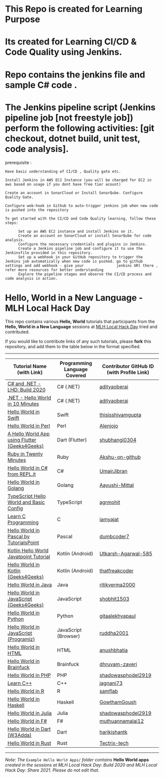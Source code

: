 # This Repo is created for Learning Purpose

# Its created for Learning CI/CD & Code Quality using Jenkins.
# Repo contains the jenkins file and sample C# code .
# The Jenkins pipeline script (Jenkins pipeline job [not freestyle job]) perform the following activities: [git checkout, dotnet build, unit test, code analysis].
prerequisite :

    Have basic understanding of CI/CD , Quality gate etc.

    Install Jenkins in AWS EC2 Instance (you will be charged for EC2 in aws based on usage if you dont have free tier acount)

    Create an account in SonarCloud or Install SonarQube. Configure Quality Gate.

    Configure web-hook in Github to auto-trigger jenkins job when new code is pushed into the repository

    To get started with the CI/CD and Code Quality learning, follow these steps:

          Set up an AWS EC2 instance and install Jenkins on it.
          Create an account on SonarCloud or install SonarQube for code analysis.
          Configure the necessary credentials and plugins in Jenkins.
          Create a Jenkins pipeline job and configure it to use the Jenkinsfile provided in this repository.
          Set up a webhook in your GitHub repository to trigger the Jenkins job automatically when new code is pushed. go to github settings and add webhook - give your               jenkins URl there , refer more resources for better understanding
          Explore the pipeline stages and observe the CI/CD process and code analysis in action.
# Hello, World in a New Language - MLH Local Hack Day

This repo contains various **Hello, World** tutorials that participants from the **Hello, World in a New Language** sessions at [MLH Local Hack Day](https://lhd.mlh.io) tried and contributed.

If you would like to contribute links of any such tutorials, please **fork** this repository, and add them to the table below in the format specified.

---

| Tutorial Name (with Link) | Programming Language Covered | Contributor GitHub ID (with Profile Link) |
| - | - | - |
| [C# and .NET - LHD: Build 2020](https://adityaoberai.live/lhdbuild-helloworld/) | C# (.NET) | [adityaoberai](https://github.com/adityaoberai) |
| [.NET - Hello World in 10 Minutes](https://dotnet.microsoft.com/learn/dotnet/hello-world-tutorial/intro) | C# (.NET) | [adityaoberai](https://github.com/adityaoberai) |
| [Hello World in Swift](https://www.programiz.com/swift-programming/hello-world) | Swift | [thisisshivamgupta](https://github.com/thisisshivamgupta) |
| [Hello World in Perl](https://www.geeksforgeeks.org/hello-world-program-in-perl) | Perl | [Alenjojo](https://github.com/Alenjojo) |
| [A Hello World App using Flutter (Geeks4Geeks)](https://www.geeksforgeeks.org/a-hello-world-app-using-flutter/) | Dart (Flutter) | [shubhangi0304](https://github.com/shubhangi0304) |
| [Ruby in Twenty Minutes](https://www.ruby-lang.org/en/documentation/quickstart/) | Ruby | [Akshu-on-github](https://github.com/Akshu-on-github) |
| [Hello World in C# from REPL.it](https://repl.it/languages/csharp) | C# | [UmairJibran](https://github.com/UmairJibran/)|
| [Hello World in Golang](https://www.geeksforgeeks.org/hello-world-in-golang/) | Golang | [Aayushi-Mittal](https://github.com/Aayushi-Mittal) |
| [TypeScript Hello World and Basic Config](https://code.visualstudio.com/docs/typescript/typescript-tutorial) | TypeScript | [agrmohit](http://github.com/agrmohit) |
| [Learn C Programming](https://www.programiz.com/c-programming) | C | [iamyajat](https://github.com/iamyajat) |
| [Hello World in Pascal by TutorialsPoint](https://www.tutorialspoint.com/pascal/pascal_program_structure.htm) | Pascal | [dumbcoder7](https://github.com/dumbcoder7) |
| [Kotlin Hello World Javatpoint Tutorial](https://www.javatpoint.com/kotlin-hello-world-program-command-line) | Kotlin (Android) | [Utkarsh-Agarwal-585](https://github.com/Utkarsh-Agarwal-585) |
| [Hello World in Kotlin (Geeks4Geeks)](https://www.geeksforgeeks.org/hello-world-program-in-kotlin/) | Kotlin (Android) | [thatfreakcoder](https://github.com/thatfreakcoder) |
| [Hello World in Java](https://www.programiz.com/java-programming/hello-world) | Java | [ritikverma2000](https://github.com/ritikverma2000) |
| [Hello World in JavaScript (Geeks4Geeks)](https://www.geeksforgeeks.org/javascript-course-printing-hello-world-in-javascript/) | JavaScript | [shobhit1503](https://github.com/shobhit1503) |
| [Hello World in Python](https://www.programiz.com/python-programming/examples/hello-world) | Python | [gitaalekhyapaul](https://github.com/gitaalekhyapaul) |
| [Hello World in JavaScript (Programiz)](https://www.programiz.com/javascript/examples/hello-world) | JavaScript (Browser) | [ruddha2001](https://github.com/ruddha2001) |
| [Hello World in HTML](https://mkyong.com/html/html-tutorial-hello-world/) | HTML | [anushbhatia](https://github.com/anushbhatia) |
| [Hello World in Brainfuck](https://therenegadecoder.com/code/hello-world-in-brainfuck/#hello-world-in-brainfuck) | Brainfuck | [dhruvam-zaveri](https://github.com/dhruvam-zaveri) |
| [Hello World in PHP](https://scriptverse.academy/tutorials/php-hello-world.html) | PHP | [shadowasphodel2919](https://github.com/shadowasphodel2919) |
| [Learn C++](https://www.programiz.com/cpp-programming/examples/print-sentence) | C++ | [jagnani73](https://github.com/jagnani73) |
| [Hello World in R](https://www.tutorialspoint.com/r/r_basic_syntax.htm) | R | [samflab](https://github.com/samflab) |
| [Hello World in Haskell](https://riptutorial.com/haskell/example/898/hello--world-) | Haskell | [GowthamGoush](https://github.com/GowthamGoush) |
| [Hello World in Julia](https://juliabyexample.helpmanual.io/) | Julia | [shadowasphodel2919](https://github.com/shadowasphodel2919) |
| [Hello World in F#](https://www.javatpoint.com/f-sharp-example) | F# | [muthuannamalai12](https://github.com/muthuannamalai12) |
| [Hello World in Dart (W3Adda)](https://www.w3adda.com/dart-tutorial/dart-hello-world-program) | Dart | [harikishantk](https://github.com/harikishantk) |
| [Hello World in Rust](https://doc.rust-lang.org/rust-by-example/hello.html) | Rust | [Tectrix-tech](https://github.com/Tectrix-tech) |

---

*Note: The* `Example Hello World Apps/` *folder contains* **Hello World apps** *created in the sessions at MLH Local Hack Day: Build 2020 and MLH Local Hack Day: Share 2021. Please do not edit that.*

